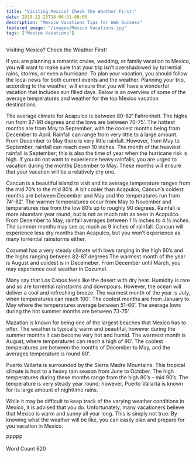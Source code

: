 ```yaml
---
title: "Visiting Mexico? Check the Weather First!"
date: 2019-12-25T16:06:51-08:00
description: "Mexico Vacations Tips for Web Success"
featured_image: "/images/Mexico Vacations.jpg"
tags: ["Mexico Vacations"]
---
```


Visiting Mexico? Check the Weather First!

If you are planning a romantic cruise, wedding, or family vacation to Mexico, you will want to make sure that your trip isn’t overshadowed by torrential rains, storms, or even a hurricane.  To plan your vacation, you should follow the local news for both current events and the weather.  Planning your trip, according to the weather, will ensure that you will have a wonderful vacation that includes sun filled days.   Below is an overview of some of the average temperatures and weather for the top Mexico vacation destinations.

The average climate for Acapulco is between 80-82’ Fahrenheit. The highs run from 87-90 degrees and the lows are between 70-75’.  The hottest months are from May to September, with the coolest months being from December to April.  Rainfall can range from very little to a large amount.  From December to May there is very little rainfall.  However, from May to September, rainfall can reach oven 10 inches.  The month of the heaviest rainfall is September; this is also the time of year when the hurricane risk is high. If you do not want to experience heavy rainfalls, you are urged to vacation during the months December to May. These months will ensure that your vacation will be a relatively dry one.   

Cancun is a beautiful island to visit and its average temperature ranges from the mid 70’s to the mid 80’s.  A bit cooler than Acapulco, Cancun’s coldest months are between December and May and the temperatures run from 74’-82’.  The warmer temperatures occur from May to November and temperatures rise from the low 80’s up to roughly 90 degrees.  Rainfall is more abundant year round, but is not as much rain as seen in Acapulco.  From December to May, rainfall averages between 1 ½ inches to 4 ½ inches.  The summer months may see as much as 9 inches of rainfall.  Cancun will experience less dry months than Acapulco, but you won’t experience as many torrential rainstorms either.

Cozumel has a very steady climate with lows ranging in the high 60’s and the highs ranging between 82-87 degrees   The warmest month of the year is August and coldest is in Decemeber.  From December until March, you may experience cool weather in Cozumel.  

Many say that Los Cabos feels like the desert with dry heat.  Humidity is rare and so are torrential rainstorms and downpours.  However, the ocean will deliver a cool and refreshing breeze.  The warmest month of the year is July, when temperatures can reach 100’.  The coolest months are from January to May where the temperatures average between 51-66’.  The average lows during the hot summer months are between 73-75’.

Mazatlan is known for being one of the largest beaches that Mexico has to offer. The weather is typically warm and beautiful, however during the summer months it can become very hot and humid.  The warmest month is August, where temperatures can reach a high of 90’.  The coolest temperatures are between the months of December to May, and the averages temperature is round 60’. 

Puerto Vallarta is surrounded by the Sierra Madre Mountains.  This tropical climate is host to a heavy rain season from June to October.  The high temperatures during these months range from the high 80’s – mid 90’s.  The temperature is very steady year round; however, Puerto Vallarta is known for its large amount of nighttime rains.

While it may be difficult to keep track of the varying weather conditions in Mexico, it is advised that you do.  Unfortunately, many vacationers believe that Mexico is warm and sunny all year long.  This is simply not true.  By knowing what the weather will be like, you can easily plan and prepare for you vacation in Mexico. 

PPPPP

Word Count 620

